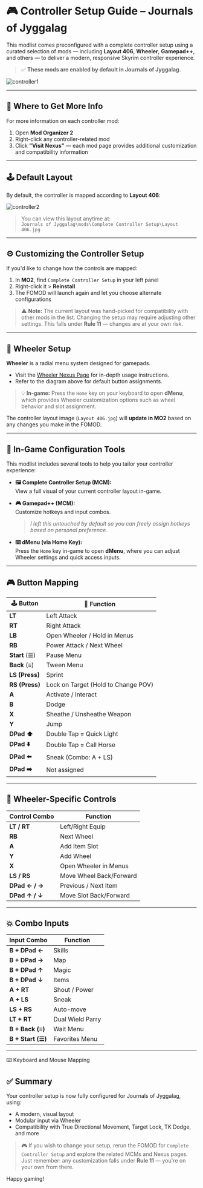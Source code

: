 # 🎮 Controller Setup Guide – Journals of Jyggalag

This modlist comes preconfigured with a complete controller setup using a curated selection of mods — including **Layout 406**, **Wheeler**, **Gamepad++**, and others — to deliver a modern, responsive Skyrim controller experience.

> ✅ **These mods are enabled by default in Journals of Jyggalag.**

![controller1](https://github.com/user-attachments/assets/7cf79dde-0a23-430a-a2f8-82587b25b9e2)

---

## 🧭 Where to Get More Info

For more information on each controller mod:
1. Open **Mod Organizer 2**
2. Right-click any controller-related mod
3. Click **"Visit Nexus"** — each mod page provides additional customization and compatibility information

---

## 🕹️ Default Layout

By default, the controller is mapped according to **Layout 406**:

![controller2](https://github.com/user-attachments/assets/5e238a68-32c1-473d-bc53-d2b4a693c945)

> You can view this layout anytime at:  
> `Journals of Jyggalag\mods\Complete Controller Setup\Layout 406.jpg`

---

## ⚙️ Customizing the Controller Setup

If you'd like to change how the controls are mapped:

1. In **MO2**, find `Complete Controller Setup` in your left panel
2. Right-click it > **Reinstall**
3. The FOMOD will launch again and let you choose alternate configurations

> ⚠️ **Note:** The current layout was hand-picked for compatibility with other mods in the list. Changing the setup may require adjusting other settings. This falls under **Rule 11** — changes are at your own risk.

---

## 📜 Wheeler Setup

**Wheeler** is a radial menu system designed for gamepads.

- Visit the [Wheeler Nexus Page](https://www.nexusmods.com/skyrimspecialedition/mods/97345) for in-depth usage instructions.
- Refer to the diagram above for default button assignments.

> 💡 **In-game:** Press the `Home` key on your keyboard to open **dMenu**, which provides Wheeler customization options such as wheel behavior and slot assignment.

The controller layout image (`Layout 406.jpg`) will **update in MO2** based on any changes you make in the FOMOD.

---

## 🧩 In-Game Configuration Tools

This modlist includes several tools to help you tailor your controller experience:

- **🖼️ Complete Controller Setup (MCM):**  
  View a full visual of your current controller layout in-game.

- **🎮 Gamepad++ (MCM):**  
  Customize hotkeys and input combos.  
  > *I left this untouched by default so you can freely assign hotkeys based on personal preference.*

- **⌨️ dMenu (via Home Key):**  
  Press the `Home` key in-game to open **dMenu**, where you can adjust Wheeler settings and quick access inputs.

---

## 🎮 Button Mapping

| 🕹️ **Button**        | 📜 **Function**                                 |
|----------------------|--------------------------------------------------|
| **LT**               | Left Attack                                      |
| **RT**               | Right Attack                                     |
| **LB**               | Open Wheeler / Hold in Menus                     |
| **RB**               | Power Attack / Next Wheel                        |
| **Start** (☰)        | Pause Menu                                       |
| **Back** (≡)         | Tween Menu                                       |
| **LS (Press)**       | Sprint                                           |
| **RS (Press)**       | Lock on Target (Hold to Change POV)             |
| **A**                | Activate / Interact                              |
| **B**                | Dodge                                            |
| **X**                | Sheathe / Unsheathe Weapon                       |
| **Y**                | Jump                                             |
| **DPad ⬆️**          | Double Tap = Quick Light                         |
| **DPad ⬇️**          | Double Tap = Call Horse                          |
| **DPad ⬅️**          | Sneak (Combo: A + LS)                            |
| **DPad ➡️**          | Not assigned                                     |

---

## 🧩 Wheeler-Specific Controls

| Control Combo                | Function                                  |
|-----------------------------|-------------------------------------------|
| **LT / RT**                 | Left/Right Equip                          |
| **RB**                      | Next Wheel                                |
| **A**                       | Add Item Slot                             |
| **Y**                       | Add Wheel                                 |
| **X**                       | Open Wheeler in Menus                     |
| **LS / RS**                 | Move Wheel Back/Forward                   |
| **DPad ← / →**              | Previous / Next Item                      |
| **DPad ↑ / ↓**              | Move Slot Back/Forward                    |

---

## 💥 Combo Inputs

| Input Combo                 | Function                                   |
|----------------------------|--------------------------------------------|
| **B + DPad ←**             | Skills                                     |
| **B + DPad →**             | Map                                        |
| **B + DPad ↑**             | Magic                                      |
| **B + DPad ↓**             | Items                                      |
| **A + RT**                 | Shout / Power                              |
| **A + LS**                 | Sneak                                      |
| **LS + RS**                | Auto-move                                  |
| **LT + RT**                | Dual Wield Parry                           |
| **B + Back (≡)**           | Wait Menu                                  |
| **B + Start (☰)**          | Favorites Menu                             |

---

⌨️ Keyboard and Mouse Mapping


## ✅ Summary

Your controller setup is now fully configured for Journals of Jyggalag, using:
- A modern, visual layout
- Modular input via Wheeler
- Compatibility with True Directional Movement, Target Lock, TK Dodge, and more

> 🎮 If you wish to change your setup, rerun the FOMOD for `Complete Controller Setup` and explore the related MCMs and Nexus pages. Just remember: any customization falls under **Rule 11** — you're on your own from there.

Happy gaming!
